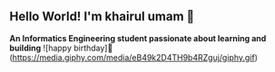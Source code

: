 ## Hello World! I'm khairul umam 👋

<!--
**KHAIRUL-UMAM/khairul-umam** is a ✨ _special_ ✨ repository because its `README.md` (this file) appears on your GitHub profile.

Here are some ideas to get you started:

- 🔭 I’m currently working on ...
- 🌱 I’m currently learning ...
- 👯 I’m looking to collaborate on ...
- 🤔 I’m looking for help with ...
- 💬 Ask me about ...
- 📫 How to reach me: ...
- 😄 Pronouns: ...
- ⚡ Fun fact: ...
-->
__An Informatics Engineering student passionate about learning and building__
![happy birthday]🌱(https://media.giphy.com/media/eB49k2D4TH9b4RZguj/giphy.gif)

